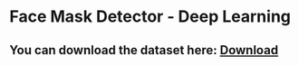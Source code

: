 # Face Mask Detector - Deep Learning

## You can download the dataset here: [Download](https://data-flair.s3.ap-south-1.amazonaws.com/Data-Science-Data/face-mask-dataset.zip)
